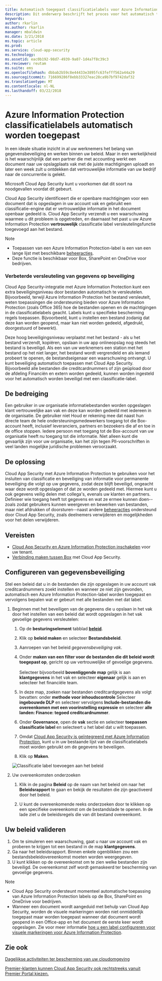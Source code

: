 ```yaml
---
title: Automatisch toegepast classificatielabels voor Azure Information Protection | Microsoft Docs
description: Dit onderwerp beschrijft het proces voor het automatisch toepassen van de classificatielabels Azure Information Protection in Microsoft Cloud App Security.
keywords: 
author: rkarlin
ms.author: rkarlin
manager: mbaldwin
ms.date: 3/21/2018
ms.topic: article
ms.prod: 
ms.service: cloud-app-security
ms.technology: 
ms.assetid: eac0b192-98d7-4939-9a07-1d4a7f8c39c3
ms.reviewer: reutam
ms.suite: ems
ms.openlocfilehash: dbbab2b59c8e44433e3895fc63fefff562a44a29
ms.sourcegitcommit: 716699286f8ebb33327eac28ca9b7bf9742daf32
ms.translationtype: MT
ms.contentlocale: nl-NL
ms.lasthandoff: 03/22/2018
---
```

# <a name="automatically-apply-azure-information-protection-classification-labels"></a>Azure Information Protection classificatielabels automatisch worden toegepast  

In een ideale situatie inzicht in al uw werknemers het belang van gegevensbeveiliging en werken binnen uw beleid. Maar in een werkelijkheid is het waarschijnlijk dat een partner die met accounting werkt een document naar uw opslagplaats vak met de juiste machtigingen uploadt en later een week zult u ontdekken dat vertrouwelijke informatie van uw bedrijf naar de concurrentie is gelekt. 

Microsoft Cloud App Security kunt u voorkomen dat dit soort na noodgevallen voordat dit gebeurt.

Cloud App Security identificeert die er openbare machtigingen voor een document dat is opgeslagen in uw account vak en gebruikt een classificatie-engine dat er vertrouwelijke informatie in het document openbaar gedeeld is. Cloud App Security verzendt u een waarschuwing waarmee u dit probleem is opgetreden, en daarnaast het past u uw Azure Information Protection **vertrouwelijk** classificatie label versleutelingsfunctie toegevoegd aan het bestand. 

>[!NOTE]
> - Toepassen van een Azure Information Protection-label is een van een lange lijst met beschikbare [beheeracties](governance-actions.md).
> - Deze functie is beschikbaar voor Box, SharePoint en OneDrive voor bedrijven.

### <a name="enhanced-data-level-encryption-protection"></a>Verbeterde versleuteling van gegevens op beveiliging

Cloud App Security-integratie met Azure Information Protection kunt een extra beveiligingsniveau door bestanden automatisch te versleutelen. Bijvoorbeeld, terwijl Azure Information Protection het bestand versleutelt, weten toepassingen die ondersteuning bieden voor Azure Information Protection (zoals Office 365) hoe de bestanden openen en de machtigingen in de classificatielabels geacht. Labels kunt u specifieke bescherming regels toepassen. Bijvoorbeeld, kunt u instellen een bestand zodanig dat deze kan worden geopend, maar kan niet worden gedeeld, afgedrukt, doorgestuurd of bewerkt). 

Deze hoog beveiligingsniveau verplaatst met het bestand - als u het bestand verzendt, kopiëren, opslaan in uw app onlineopslag nog steeds het bestand is beveiligd. Als een van uw werknemers een station met het bestand op het niet langer, het bestand wordt vergrendeld en als iemand probeert te openen, de bestandseigenaar een waarschuwing ontvangt. U kunt beveiliging automatisch toepassen met Cloud App Security. Bijvoorbeeld alle bestanden die creditcardnummers of zijn geüpload door de afdeling Financiën en extern worden gedeeld, kunnen worden ingesteld voor het automatisch worden beveiligd met een classificatie-label. 

## <a name="the-threat"></a>De bedreiging 
Een gebruiker in uw organisatie informatiebestanden worden opgeslagen klant vertrouwelijke aan vak en deze kan worden gedeeld met iedereen in de organisatie. De gebruiker niet Houd er rekening mee dat naast hun directe team de hele ondersteuningsmedewerkers toegang tot die Box-account heeft, inclusief leveranciers, partners en bezoekers die af en toe in de office stoppen. Iedere persoon met toegang tot de Box-account van uw organisatie heeft nu toegang tot die informatie. Niet alleen kunt die gevaarlijk zijn voor uw organisatie, kan het zijn tegen PII-voorschriften in veel landen mogelijke juridische problemen veroorzaakt.

## <a name="the-solution"></a>De oplossing
Cloud App Security met Azure Information Protection te gebruiken voor het insluiten van classificatie en beveiliging van informatie voor permanente beveiliging die volgt op uw gegevens, zodat deze blijft beveiligd, ongeacht waar deze wordt opgeslagen of dat ze worden gedeeld met. Hiermee kunt u ook gegevens veilig delen met collega's, evenals uw klanten en partners. Definieer wie toegang heeft tot gegevens en wat ze ermee kunnen doen--zoals zodat gebruikers kunnen weergeven en bewerken van bestanden, maar niet afdrukken of doorsturen--naast andere [beheeracties](governance-actions.md) ondersteund door Cloud App Security, zoals deelnemers verwijderen en mogelijkheden voor het delen verwijderen.

## <a name="prerequisites"></a>Vereisten

- [Cloud App Security en Azure Information Protection inschakelen](azip-integration.md) voor uw tenant.
- [Verbinding maken tussen Box](connect-box-to-microsoft-cloud-app-security.md) met Cloud App Security.

## <a name="setting-up-data-protection"></a>Configureren van gegevensbeveiliging

Stel een beleid dat u in de bestanden die zijn opgeslagen in uw account vak creditcardnummers zoekt instellen en wanneer ze niet zijn gevonden, automatisch een Azure Information Protection-label worden toegepast en vervolgens bepalen wat er gebeurt met alle bestanden met dat label.

1. Beginnen met het beveiligen van de gegevens die u opslaan in het vak door het instellen van een beleid dat wordt opgeslagen in het vak gevoelige gegevens versleutelen:

    1. Op de **besturingselement** tabblad [ **beleid**](control-cloud-apps-with-policies.md). 
    
    2. Klik op **beleid maken** en selecteer **Bestandsbeleid**.
    
    3. Aanroepen van het beleid *gegevensbeveiliging vak*.
    
    4. Onder **maken van een filter voor de bestanden die dit beleid wordt toegepast op**, gericht op uw vertrouwelijke of gevoelige gegevens.<br></br>
    Selecteer bijvoorbeeld **bovenliggende map** gelijk is aan **klantgegevens** in het vak en selecteer **eigenaar** gelijk is aan en selecteer het financiële team.
    
    4. In deze map, zoeken naar bestanden creditcardgegevens als volgt bevatten: onder **methode voor inhoudscontrole** Selecteer **ingebouwde DLP** en selecteer vervolgens **Include-bestanden die overeenkomen met een voorinstelling expressie** en selecteer **alle landen: Finance: tegoed creditcardnummer**.
    
    5. Onder **Governance**, open de **vak** sectie en selecteer **toepassen classificatie label** en selecteert u het label dat u wilt toepassen.
    
    6. Omdat [Cloud App Security is geïntegreerd met Azure Information Protection](azip-integration.md), kunt u in uw bestaande lijst van de classificatielabels moet worden gebruikt om de gegevens te beveiligen.
 
    7. Klik op **Maken**. 
   
   ![Classificatie label toevoegen aan het beleid](./media/aip-auto-policy.png)
     
2. Uw overeenkomsten onderzoeken
    
    1. Klik in de pagina **Beleid** op de naam van het beleid om naar het **Beleidsrapport** te gaan en bekijk de resultaten die zijn geactiveerd door het beleid.

    2. U kunt de overeenkomende reeks onderzoeken door te klikken op een specifieke overeenkomst om de bestandslade te openen. In de lade ziet u de beleidsregels die van dit bestand overeenkomt. 
     
## <a name="validating-your-policy"></a>Uw beleid valideren

1. Om te simuleren een waarschuwing, gaat u naar uw account vak en proberen te krijgen tot een bestand in de map **klantgegevens**.
3. Ga naar het beleidsrapport. Binnen enkele ogenblikken zou een bestandsbeleidovereenkomst moeten worden weergegeven. 
4. U kunt klikken op de overeenkomst om te zien welke bestanden zijn beveiligd. De overeenkomst zelf wordt gemaskeerd ter bescherming van gevoelige gegevens. 

>[!NOTE]
> - Cloud App Security ondersteunt momenteel automatische toepassing van Azure Information Protection labels op de Box, SharePoint en OneDrive voor bedrijven.
> - Wanneer een document wordt aangeduid met behulp van Cloud App Security, worden de visuele markeringen worden niet onmiddellijk toegepast maar worden toegepast wanneer dat document wordt geopend in een Office-app en het document de eerste keer wordt opgeslagen. Zie voor meer informatie [hoe u een label configureren voor visuele markeringen voor Azure Information Protection](https://docs.microsoft.com/information-protection/deploy-use/configure-policy-markings#when-visual-markings-are-applied).

 ## <a name="see-also"></a>Zie ook  
[Dagelijkse activiteiten ter bescherming van uw cloudomgeving](daily-activities-to-protect-your-cloud-environment.md)   

[Premier-klanten kunnen Cloud App Security ook rechtstreeks vanuit Premier Portal kiezen.](https://premier.microsoft.com/)  
  
  